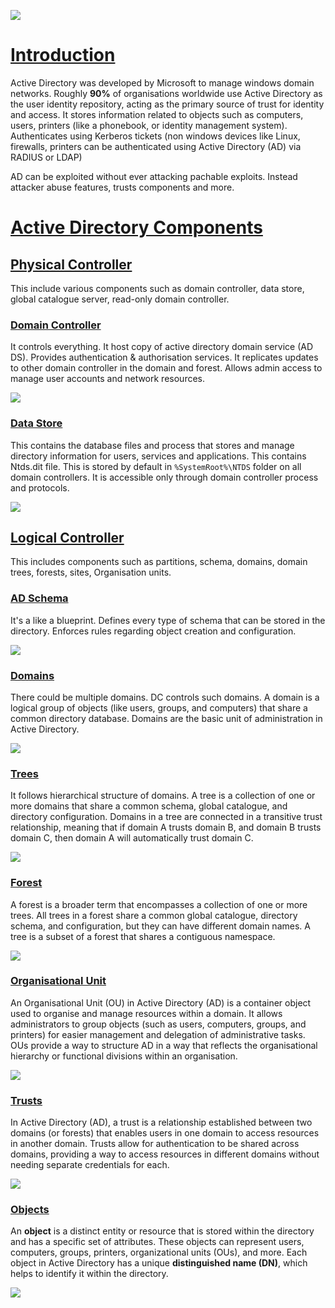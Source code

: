 ![](assets/Pasted%20image%2020241207124120.png)
# [Introduction]()

Active Directory was developed by Microsoft to manage windows domain networks. Roughly **90%** of organisations worldwide use Active Directory as the user identity repository, acting as the primary source of trust for identity and access. It stores information related to objects such as computers, users, printers (like a phonebook, or identity management system). Authenticates using Kerberos tickets (non windows devices like Linux, firewalls, printers can be authenticated using Active Directory (AD) via RADIUS or LDAP)

AD can be exploited without ever attacking pachable exploits. Instead attacker abuse features, trusts components and more.

# [Active Directory Components]()

## [Physical Controller]()

This include various components such as domain controller, data store, global catalogue server, read-only domain controller.

### [Domain Controller]()

It controls everything. It host copy of active directory domain service (AD DS). Provides authentication & authorisation services. It replicates updates to other domain controller in the domain and forest. Allows admin access to manage user accounts and network resources.

![](assets/Pasted%20image%2020241207133558.png)

### [Data Store]()

This contains the database files and process that stores and manage directory information for users, services and applications. This contains Ntds.dit file. This is stored by default in `%SystemRoot%\NTDS` folder on all domain controllers. It is accessible only through domain controller process and protocols.

![](assets/Pasted%20image%2020241207133621.png)
## [Logical Controller]()

This includes components such as partitions, schema, domains, domain trees, forests, sites, Organisation units.

### [AD Schema]()

It's a like a blueprint. Defines every type of schema that can be stored in the directory. Enforces rules regarding object creation and configuration.

![](assets/Pasted%20image%2020241207133435.png)

### [Domains]()

There could be multiple domains. DC controls such domains. A domain is a logical group of objects (like users, groups, and computers) that share a common directory database.
Domains are the basic unit of administration in Active Directory.

![](assets/Pasted%20image%2020241207133800.png)

### [Trees]()

It follows hierarchical structure of domains. A tree is a collection of one or more domains that share a common schema, global catalogue, and directory configuration. Domains in a tree are connected in a transitive trust relationship, meaning that if domain A trusts domain B, and domain B trusts domain C, then domain A will automatically trust domain C.

![](assets/Pasted%20image%2020241207170745.png)

### [Forest]()

A forest is a broader term that encompasses a collection of one or more trees. All trees in a forest share a common global catalogue, directory schema, and configuration, but they can have different domain names. A tree is a subset of a forest that shares a contiguous namespace.

![](assets/Pasted%20image%2020241207170812.png)

### [Organisational Unit]()

An Organisational Unit (OU) in Active Directory (AD) is a container object used to organise and manage resources within a domain. It allows administrators to group objects (such as users, computers, groups, and printers) for easier management and delegation of administrative tasks. OUs provide a way to structure AD in a way that reflects the organisational hierarchy or functional divisions within an organisation.

![](assets/Pasted%20image%2020241207171345.png)

### [Trusts]()

In Active Directory (AD), a trust is a relationship established between two domains (or forests) that enables users in one domain to access resources in another domain. Trusts allow for authentication to be shared across domains, providing a way to access resources in different domains without needing separate credentials for each.

![](assets/Pasted%20image%2020241207171611.png)

### [Objects]()

An **object** is a distinct entity or resource that is stored within the directory and has a specific set of attributes. These objects can represent users, computers, groups, printers, organizational units (OUs), and more. Each object in Active Directory has a unique **distinguished name (DN)**, which helps to identify it within the directory.

![](assets/Pasted%20image%2020241207172018.png)